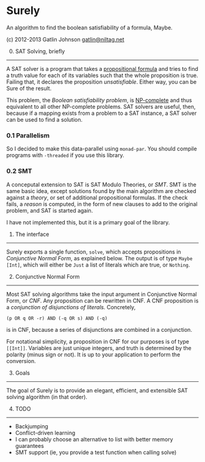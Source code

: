 Surely
===

An algorithm to find the boolean satisfiability of a formula, Maybe.

(c) 2012-2013 Gatlin Johnson <gatlin@niltag.net>

0. SAT Solving, briefly
---

A SAT solver is a program that takes a [propositional formula][1] and tries to
find a truth value for each of its variables such that the whole proposition is
true. Failing that, it declares the proposition *unsatisfiable*. Either way,
you can be Sure of the result.

This problem, the *Boolean satisfiability problem*, is [NP-complete][2] and
thus equivalent to all other NP-complete problems. SAT solvers are useful,
then, because if a mapping exists from a problem to a SAT instance, a SAT
solver can be used to find a solution.

### 0.1 Parallelism

So I decided to make this data-parallel using `monad-par`. You should compile
programs with `-threaded` if you use this library.

### 0.2 SMT

A conceputal extension to SAT is SAT Modulo Theories, or *SMT*. SMT is the same
basic idea, except solutions found by the main algorithm are checked against a
*theory*, or set of additional propositional formulas. If the check fails, a
*reason* is computed, in the form of new clauses to add to the original
problem, and SAT is started again.

I have not implemented this, but it is a primary goal of the library.

1. The interface
---

Surely exports a single function, `solve`, which accepts propositions in
*Conjunctive Normal Form*, as explained below. The output is of type `Maybe
[Int]`, which will either be `Just` a list of literals which are true, or
`Nothing`.

2. Conjunctive Normal Form
---
Most SAT solving algorithms take the input argument in Conjunctive Normal Form,
or *CNF*. Any proposition can be rewritten in CNF. A CNF proposition is a
*conjunction of disjunctions of literals.* Concretely,

    (p OR q OR -r) AND (-q OR s) AND (-q)

is in CNF, because a series of disjunctions are combined in a conjunction.

For notational simplicity, a proposition in CNF for our purposes is of type
`[[Int]]`. Variables are just unique integers, and truth is determined by the
polarity (minus sign or not). It is up to your application to perform the
conversion.

3. Goals
---

The goal of Surely is to provide an elegant, efficient, and extensible SAT
solving algorithm (in that order).

4. TODO
---

- Backjumping
- Conflict-driven learning
- I can probably choose an alternative to list with better memory guarantees
- SMT support (ie, you provide a test function when calling solve)

[1]: http://en.wikipedia.org/wiki/Propositional_calculus
[2]: http://en.wikipedia.org/wiki/NP-complete

